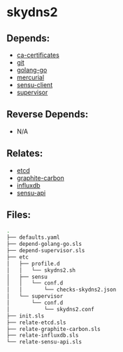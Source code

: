 # skydns2

## Depends:

  -  [ca-certificates](/salt/ca-certificates)
  -  [git](/salt/git)
  -  [golang-go](/salt/golang-go)
  -  [mercurial](/salt/mercurial)
  -  [sensu-client](/salt/sensu-client)
  -  [supervisor](/salt/supervisor)

## Reverse Depends:

  -  N/A

## Relates:

  -  [etcd](/salt/etcd)
  -  [graphite-carbon](/salt/graphite-carbon)
  -  [influxdb](/salt/influxdb)
  -  [sensu-api](/salt/sensu-api)

## Files:

```bash
.
├── defaults.yaml
├── depend-golang-go.sls
├── depend-supervisor.sls
├── etc
│   ├── profile.d
│   │   └── skydns2.sh
│   ├── sensu
│   │   └── conf.d
│   │       └── checks-skydns2.json
│   └── supervisor
│       └── conf.d
│           └── skydns2.conf
├── init.sls
├── relate-etcd.sls
├── relate-graphite-carbon.sls
├── relate-influxdb.sls
└── relate-sensu-api.sls
```
